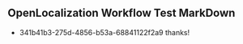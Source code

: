 ## OpenLocalization Workflow Test MarkDown
* 341b41b3-275d-4856-b53a-68841122f2a9 thanks!

<!--HONumber=Sep16_HO1-->


